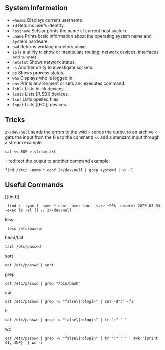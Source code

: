 ## System information
- `whoami` Displays current username.
- `id` Returns user’s identity.
- `hostname` Sets or prints the name of current host system.
- `uname` Prints basic information about the operating system name and system hardware.
- `pwd` Returns working directory name.
- `ip` Is a utility to show or manipulate routing, network devices, interfaces and tunnels.
- `netstat` Shows network status.
- `ss` Another utility to investigate sockets.
- `ps` Shows process status.
- `who` Displays who is logged in.
- `env` Prints environment or sets and executes command.
- `lsblk` Lists block devices.
- `lsusb` Lists [[USB]] devices.
- `lsof` Lists opened files.
- `lspci` Lists [[PCI]] devices.
## Tricks
`2>/dev/null` sends the errors to the void
`>` sends the output to an archive
`<` gets the input from the file to the command
`<<` add a standard input through a stream example:
```shell-session
cat << EOF > stream.txt
```
`|` redirect the output to another command example:
```shell-session
find /etc/ -name *.conf 2>/dev/null | grep systemd | wc -l
```
## Useful Commands
[[find]]
```shell-session
 find / -type f -name *.conf -user root -size +20k -newermt 2020-03-03 -exec ls -al {} \; 2>/dev/null
```
less
```shell-session
 less /etc/passwd
```
head/tail
```shell-session
tail /etc/passwd
```
sort
```shell-session
cat /etc/passwd | sort
```
grep
```shell-session
cat /etc/passwd | grep "/bin/bash"
```
cut 
```shell-session
cat /etc/passwd | grep -v "false\|nologin" | cut -d":" -f1
```
tr
```shell-session
cat /etc/passwd | grep -v "false\|nologin" | tr ":" " "
```
wc
```shell-session
cat /etc/passwd | grep -v "false\|nologin" | tr ":" " " | awk '{print $1, $NF}' | wc -l
```
